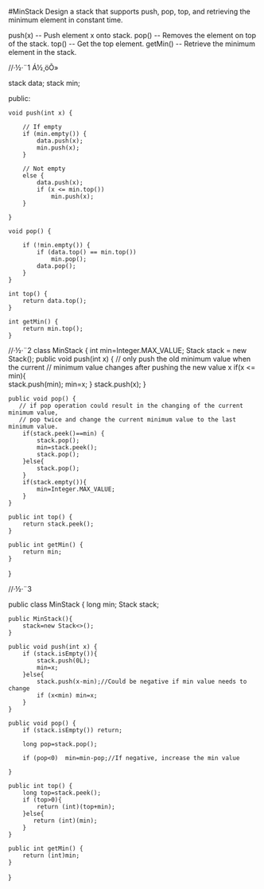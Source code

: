 #MinStack
Design a stack that supports push, pop, top, and retrieving the minimum element in constant time.

push(x) -- Push element x onto stack.
pop() -- Removes the element on top of the stack.
top() -- Get the top element.
getMin() -- Retrieve the minimum element in the stack.




//·½·¨1 Á½¸öÕ»

stack<int> data;
stack<int> min;

public:

    void push(int x) {

        // If empty
        if (min.empty()) {
            data.push(x);
            min.push(x);
        }

        // Not empty
        else {
            data.push(x);
            if (x <= min.top())
                min.push(x);
        }

    }

    void pop() {

        if (!min.empty()) {
            if (data.top() == min.top())
                min.pop();
            data.pop();
        }
    }

    int top() {
        return data.top();
    }

    int getMin() {
        return min.top();
    }

//·½·¨2
class MinStack {
    int min=Integer.MAX_VALUE;
    Stack<Integer> stack = new Stack<Integer>();
    public void push(int x) {
       // only push the old minimum value when the current 
       // minimum value changes after pushing the new value x
        if(x <= min){          
            stack.push(min);
            min=x;
        }
        stack.push(x);
    }

    public void pop() {
       // if pop operation could result in the changing of the current minimum value, 
       // pop twice and change the current minimum value to the last minimum value.
        if(stack.peek()==min) {
            stack.pop();
            min=stack.peek();
            stack.pop();
        }else{
            stack.pop();
        }
        if(stack.empty()){
            min=Integer.MAX_VALUE;
        }
    }

    public int top() {
        return stack.peek();
    }

    public int getMin() {
        return min;
    }
}

//·½·¨3

public class MinStack {
    long min;
    Stack<Long> stack;

    public MinStack(){
        stack=new Stack<>();
    }

    public void push(int x) {
        if (stack.isEmpty()){
            stack.push(0L);
            min=x;
        }else{
            stack.push(x-min);//Could be negative if min value needs to change
            if (x<min) min=x;
        }
    }

    public void pop() {
        if (stack.isEmpty()) return;

        long pop=stack.pop();

        if (pop<0)  min=min-pop;//If negative, increase the min value

    }

    public int top() {
        long top=stack.peek();
        if (top>0){
            return (int)(top+min);
        }else{
           return (int)(min);
        }
    }

    public int getMin() {
        return (int)min;
    }
}
